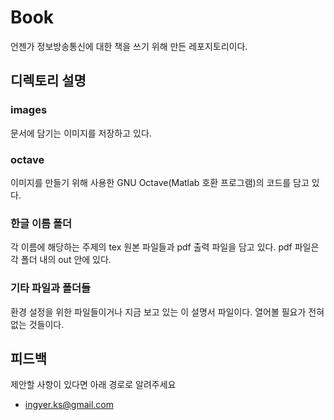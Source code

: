 # Book
언젠가 정보방송통신에 대한 책을 쓰기 위해 만든 레포지토리이다.

## 디렉토리 설명
### images
문서에 담기는 이미지를 저장하고 있다.
### octave
이미지를 만들기 위해 사용한 GNU Octave(Matlab 호환 프로그램)의 코드를 담고 있다.
### 한글 이름 폴더
각 이름에 해당하는 주제의 tex 원본 파일들과 pdf 출력 파일을 담고 있다. pdf 파일은 각 폴더 내의 out 안에 있다.
### 기타 파일과 폴더들
환경 설정을 위한 파일들이거나 지금 보고 있는 이 설명서 파일이다. 열어볼 필요가 전혀 없는 것들이다.

## 피드백
제안할 사항이 있다면 아래 경로로 알려주세요
* ingyer.ks@gmail.com
